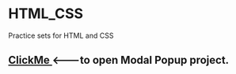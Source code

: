# HTML_CSS
 Practice sets for HTML and CSS
<h2><a href="https://modalpopupproject.netlify.app/" target="_blank">ClickMe </a><---to open Modal Popup project. <h/2>
